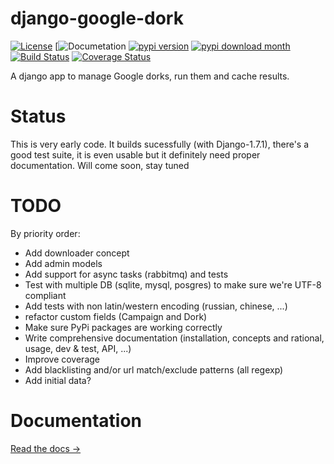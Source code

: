 django-google-dork 
==================

[![License](http://img.shields.io/pypi/l/django-google-dork.svg)](https://github.com/chgans/django-google-dork/blob/master/LICENSE.md)
[![Documetation](https://readthedocs.org/projects/pip/badge/) 
[![pypi version](http://img.shields.io/pypi/v/django-google-dork.svg)](https://pypi.python.org/pypi/django-google-dork) 
[![pypi download month](http://img.shields.io/pypi/dm/django-google-dork.svg)](https://pypi.python.org/pypi/django-google-dork) 
[![Build Status](https://travis-ci.org/chgans/django-google-dork.svg?branch=master)](https://travis-ci.org/chgans/django-google-dork) 
[![Coverage Status](http://img.shields.io/coveralls/chgans/django-google-dork.svg)](https://coveralls.io/r/chgans/django-google-dork?branch=master)

A django app to manage Google dorks, run them and cache results.

Status
======

This is very early code. It builds sucessfully (with Django-1.7.1),
there's a good test suite, it is even usable but it definitely need
proper documentation. Will come soon, stay tuned

TODO
====

By priority order:

* Add downloader concept
* Add admin models
* Add support for async tasks (rabbitmq) and tests
* Test with multiple DB (sqlite, mysql, posgres) to make sure we're UTF-8 compliant
* Add tests with non latin/western encoding (russian, chinese, ...)
* refactor custom fields (Campaign and Dork)
* Make sure PyPi packages are working correctly
* Write comprehensive documentation (installation, concepts and rational, usage, dev & test, API, ...)
* Improve coverage
* Add blacklisting and/or url match/exclude patterns (all regexp)
* Add initial data?

Documentation
=============
[Read the docs &rarr;](https://django-google-dork.readthedocs.org)
